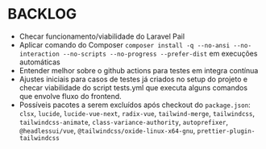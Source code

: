 # BACKLOG

- Checar funcionamento/viabilidade do Laravel Pail
- Aplicar comando do Composer `composer install -q --no-ansi --no-interaction --no-scripts --no-progress --prefer-dist` em execuções automáticas
- Entender melhor sobre o github actions para testes em integra contínua
- Ajustes iniciais para casos de testes já criados no setup do projeto e checar viabilidade do script tests.yml que executa alguns comandos que envolve fluxo do frontend.
- Possíveis pacotes a serem excluídos após checkout do `package.json`: `clsx`, `lucide`, `lucide-vue-next`, `radix-vue`, `tailwind-merge`, `tailwindcss`, `tailwindcss-animate`, `class-variance-authority`, `autoprefixer`, `@headlessui/vue`, `@tailwindcss/oxide-linux-x64-gnu`, `prettier-plugin-tailwindcss`
